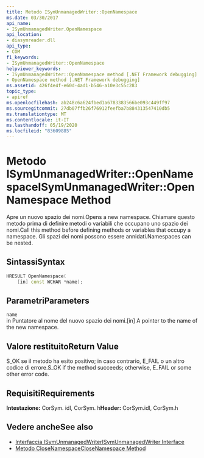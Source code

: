 ```yaml
---
title: Metodo ISymUnmanagedWriter::OpenNamespace
ms.date: 03/30/2017
api_name:
- ISymUnmanagedWriter.OpenNamespace
api_location:
- diasymreader.dll
api_type:
- COM
f1_keywords:
- ISymUnmanagedWriter::OpenNamespace
helpviewer_keywords:
- ISymUnmanagedWriter::OpenNamespace method [.NET Framework debugging]
- OpenNamespace method [.NET Framework debugging]
ms.assetid: 426f4e4f-e60d-4ad1-b546-a10e3c55c283
topic_type:
- apiref
ms.openlocfilehash: ab248c6a624fbed1a6783383566be093c449ff97
ms.sourcegitcommit: 27db07ffb26f76912feefba7b884313547410db5
ms.translationtype: MT
ms.contentlocale: it-IT
ms.lasthandoff: 05/19/2020
ms.locfileid: "83609885"
---
```

# <a name="isymunmanagedwriteropennamespace-method"></a><span data-ttu-id="8aeab-102">Metodo ISymUnmanagedWriter::OpenNamespace</span><span class="sxs-lookup"><span data-stu-id="8aeab-102">ISymUnmanagedWriter::OpenNamespace Method</span></span>
<span data-ttu-id="8aeab-103">Apre un nuovo spazio dei nomi.</span><span class="sxs-lookup"><span data-stu-id="8aeab-103">Opens a new namespace.</span></span> <span data-ttu-id="8aeab-104">Chiamare questo metodo prima di definire metodi o variabili che occupano uno spazio dei nomi.</span><span class="sxs-lookup"><span data-stu-id="8aeab-104">Call this method before defining methods or variables that occupy a namespace.</span></span> <span data-ttu-id="8aeab-105">Gli spazi dei nomi possono essere annidati.</span><span class="sxs-lookup"><span data-stu-id="8aeab-105">Namespaces can be nested.</span></span>  
  
## <a name="syntax"></a><span data-ttu-id="8aeab-106">Sintassi</span><span class="sxs-lookup"><span data-stu-id="8aeab-106">Syntax</span></span>  
  
```cpp  
HRESULT OpenNamespace(  
    [in] const WCHAR *name);  
```  
  
## <a name="parameters"></a><span data-ttu-id="8aeab-107">Parametri</span><span class="sxs-lookup"><span data-stu-id="8aeab-107">Parameters</span></span>  
 `name`  
 <span data-ttu-id="8aeab-108">in Puntatore al nome del nuovo spazio dei nomi.</span><span class="sxs-lookup"><span data-stu-id="8aeab-108">[in] A pointer to the name of the new namespace.</span></span>  
  
## <a name="return-value"></a><span data-ttu-id="8aeab-109">Valore restituito</span><span class="sxs-lookup"><span data-stu-id="8aeab-109">Return Value</span></span>  
 <span data-ttu-id="8aeab-110">S_OK se il metodo ha esito positivo; in caso contrario, E_FAIL o un altro codice di errore.</span><span class="sxs-lookup"><span data-stu-id="8aeab-110">S_OK if the method succeeds; otherwise, E_FAIL or some other error code.</span></span>  
  
## <a name="requirements"></a><span data-ttu-id="8aeab-111">Requisiti</span><span class="sxs-lookup"><span data-stu-id="8aeab-111">Requirements</span></span>  
 <span data-ttu-id="8aeab-112">**Intestazione:** CorSym. idl, CorSym. h</span><span class="sxs-lookup"><span data-stu-id="8aeab-112">**Header:** CorSym.idl, CorSym.h</span></span>  
  
## <a name="see-also"></a><span data-ttu-id="8aeab-113">Vedere anche</span><span class="sxs-lookup"><span data-stu-id="8aeab-113">See also</span></span>

- [<span data-ttu-id="8aeab-114">Interfaccia ISymUnmanagedWriter</span><span class="sxs-lookup"><span data-stu-id="8aeab-114">ISymUnmanagedWriter Interface</span></span>](isymunmanagedwriter-interface.md)
- [<span data-ttu-id="8aeab-115">Metodo CloseNamespace</span><span class="sxs-lookup"><span data-stu-id="8aeab-115">CloseNamespace Method</span></span>](isymunmanagedwriter-closenamespace-method.md)
